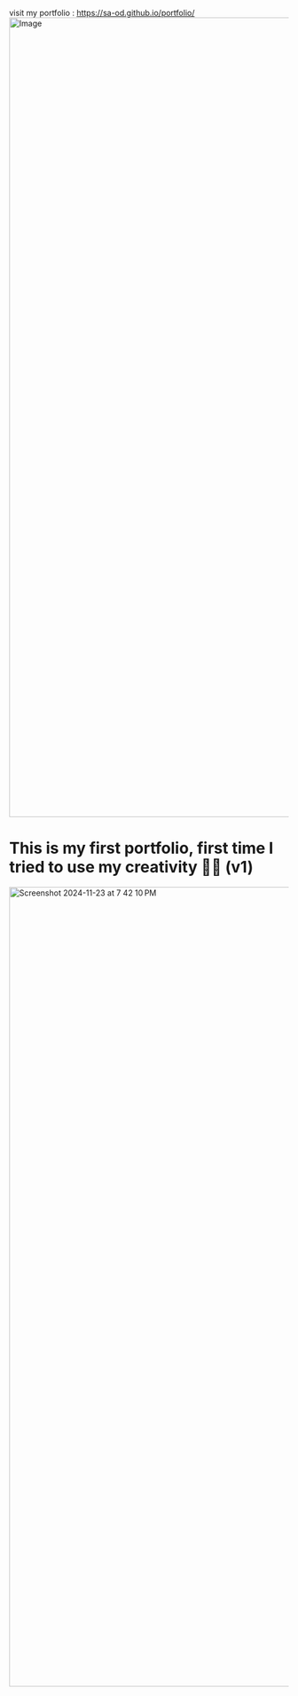 

visit my portfolio : https://sa-od.github.io/portfolio/
<img width="1440" alt="Image" src="https://github.com/user-attachments/assets/9713f26c-40d3-4533-ae0a-eaf353f9c799" />

# This is my first portfolio, first time I tried to use my creativity 🤷‍♂️ (v1)
<img width="1440" alt="Screenshot 2024-11-23 at 7 42 10 PM" src="https://github.com/user-attachments/assets/47ddf34c-9d46-4666-a508-4a2d09e62276">


